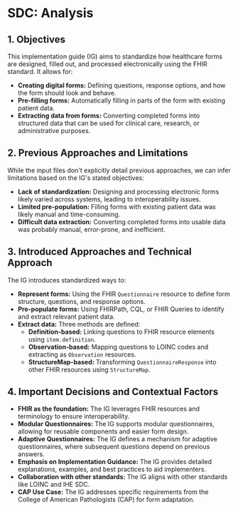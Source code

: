 # SDC: Analysis

## 1. Objectives 

This implementation guide (IG) aims to standardize how healthcare forms are designed, filled out, and processed electronically using the FHIR standard. It allows for:

* **Creating digital forms:** Defining questions, response options, and how the form should look and behave.
* **Pre-filling forms:** Automatically filling in parts of the form with existing patient data.
* **Extracting data from forms:** Converting completed forms into structured data that can be used for clinical care, research, or administrative purposes.

## 2. Previous Approaches and Limitations

While the input files don't explicitly detail previous approaches, we can infer limitations based on the IG's stated objectives:

* **Lack of standardization:** Designing and processing electronic forms likely varied across systems, leading to interoperability issues.
* **Limited pre-population:** Filling forms with existing patient data was likely manual and time-consuming.
* **Difficult data extraction:** Converting completed forms into usable data was probably manual, error-prone, and inefficient.

## 3. Introduced Approaches and Technical Approach

The IG introduces standardized ways to:

* **Represent forms:** Using the FHIR `Questionnaire` resource to define form structure, questions, and response options.
* **Pre-populate forms:** Using FHIRPath, CQL, or FHIR Queries to identify and extract relevant patient data.
* **Extract data:**  Three methods are defined:
    * **Definition-based:**  Linking questions to FHIR resource elements using `item.definition`.
    * **Observation-based:** Mapping questions to LOINC codes and extracting as `Observation` resources.
    * **StructureMap-based:** Transforming `QuestionnaireResponse` into other FHIR resources using `StructureMap`.

## 4. Important Decisions and Contextual Factors

* **FHIR as the foundation:** The IG leverages FHIR resources and terminology to ensure interoperability.
* **Modular Questionnaires:**  The IG supports modular questionnaires, allowing for reusable components and easier form design.
* **Adaptive Questionnaires:**  The IG defines a mechanism for adaptive questionnaires, where subsequent questions depend on previous answers.
* **Emphasis on Implementation Guidance:** The IG provides detailed explanations, examples, and best practices to aid implementers.
* **Collaboration with other standards:** The IG aligns with other standards like LOINC and IHE SDC.
* **CAP Use Case:** The IG addresses specific requirements from the College of American Pathologists (CAP) for form adaptation. 

